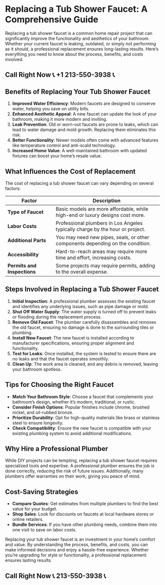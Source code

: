 # Replacing a Tub Shower Faucet: A Comprehensive Guide  

Replacing a tub shower faucet is a common home repair project that can significantly improve the functionality and aesthetics of your bathroom. Whether your current faucet is leaking, outdated, or simply not performing as it should, a professional replacement ensures long-lasting results. Here’s everything you need to know about the process, benefits, and costs involved.  

## Call Right Now 📞 +1 213-550-3938 📞

## Benefits of Replacing Your Tub Shower Faucet  

1. **Improved Water Efficiency**: Modern faucets are designed to conserve water, helping you save on utility bills.  
2. **Enhanced Aesthetic Appeal**: A new faucet can update the look of your bathroom, making it more modern and inviting.  
3. **Leak Prevention**: Old or worn-out faucets are prone to leaks, which can lead to water damage and mold growth. Replacing them eliminates this risk.  
4. **Better Functionality**: Newer models often come with advanced features like temperature control and anti-scald technology.  
5. **Increased Home Value**: A well-maintained bathroom with updated fixtures can boost your home’s resale value.  

## What Influences the Cost of Replacement  

The cost of replacing a tub shower faucet can vary depending on several factors:  

| **Factor**               | **Description**                                                                 |  
|---------------------------|---------------------------------------------------------------------------------|  
| **Type of Faucet**        | Basic models are more affordable, while high-end or luxury designs cost more.   |  
| **Labor Costs**           | Professional plumbers in Los Angeles typically charge by the hour or project.  |  
| **Additional Parts**      | You may need new pipes, seals, or other components depending on the condition. |  
| **Accessibility**         | Hard-to-reach areas may require more time and effort, increasing costs.         |  
| **Permits and Inspections**| Some projects may require permits, adding to the overall expense.              |  

## Steps Involved in Replacing a Tub Shower Faucet  

1. **Initial Inspection**: A professional plumber assesses the existing faucet and identifies any underlying issues, such as pipe damage or mold.  
2. **Shut Off Water Supply**: The water supply is turned off to prevent leaks or flooding during the replacement process.  
3. **Remove Old Faucet**: The plumber carefully disassembles and removes the old faucet, ensuring no damage is done to the surrounding tiles or plumbing.  
4. **Install New Faucet**: The new faucet is installed according to manufacturer specifications, ensuring proper alignment and functionality.  
5. **Test for Leaks**: Once installed, the system is tested to ensure there are no leaks and that the faucet operates smoothly.  
6. **Clean Up**: The work area is cleaned, and any debris is removed, leaving your bathroom spotless.  

## Tips for Choosing the Right Faucet  

- **Match Your Bathroom Style**: Choose a faucet that complements your bathroom’s design, whether it’s modern, traditional, or rustic.  
- **Consider Finish Options**: Popular finishes include chrome, brushed nickel, and oil-rubbed bronze.  
- **Prioritize Durability**: Opt for high-quality materials like brass or stainless steel to ensure longevity.  
- **Check Compatibility**: Ensure the new faucet is compatible with your existing plumbing system to avoid additional modifications.  

## Why Hire a Professional Plumber  

While DIY projects can be tempting, replacing a tub shower faucet requires specialized tools and expertise. A professional plumber ensures the job is done correctly, reducing the risk of future issues. Additionally, many plumbers offer warranties on their work, giving you peace of mind.  

## Cost-Saving Strategies  

- **Compare Quotes**: Get estimates from multiple plumbers to find the best value for your budget.  
- **Shop Sales**: Look for discounts on faucets at local hardware stores or online retailers.  
- **Bundle Services**: If you have other plumbing needs, combine them into one visit to save on labor costs.  

Replacing your tub shower faucet is an investment in your home’s comfort and value. By understanding the process, benefits, and costs, you can make informed decisions and enjoy a hassle-free experience. Whether you’re upgrading for style or functionality, a professional replacement ensures lasting results.
## Call Right Now 📞 213-550-3938 📞